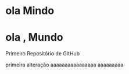 # ola Mindo
# ola , Mundo
 Primeiro Repositório de GitHub

primeira alteração
aaaaaaaaaaaaaaaa
aaaaaaaaa
